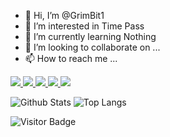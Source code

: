 - 👋 Hi, I’m @GrimBit1
- 👀 I’m interested in Time Pass
- 🌱 I’m currently learning Nothing
- 💞️ I’m looking to collaborate on ...
- 📫 How to reach me ...

<!---
GrimBit1/GrimBit1 is a ✨ special ✨ repository because its `README.md` (this file) appears on your GitHub profile.
You can click the Preview link to take a look at your changes.
--->
<p align="left">  
<a href="https://github.com/grimbit1/">
 <img  src="https://readme-components.vercel.app/api?component=logo&fill=black&logo=react&animation=spin&svgfill=15d8fe"/>  
 </a>

 <a href="https://github.com/grimbit1/">
 <img  src="https://readme-components.vercel.app/api?component=logo&fill=black&logo=node.js&svgfill=659b60"/>
</a>

<a href="https://github.com/grimbit1/">
<img  src="https://readme-components.vercel.app/api?component=logo&fill=black&logo=javascript&svgfill=f6df1c"/>
</a>
<a href="https://github.com/grimbit1/">
<img  src="https://readme-components.vercel.app/api?component=logo&fill=black&logo=CSS3&svgfill=028dd1"/>
</a>
<a href="https://github.com/grimbit1/">
<img  src="https://readme-components.vercel.app/api?component=logo&fill=black&logo=github"/>
</a>
</p>

![Github Stats](https://github-readme-stats.vercel.app/api?username=grimbit1&count_private=true&show_icons=true&include_all_commits=true)
![Top Langs](https://github-readme-stats.vercel.app/api/top-langs/?username=grimbit1&hide=TeX&layout=compact)

![Visitor Badge](https://visitor-badge.laobi.icu/badge?page_id=grimbit1.grimbit1)
